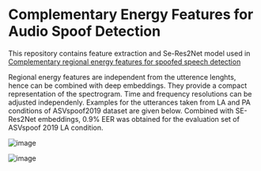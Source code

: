 # Complementary Energy Features for Audio Spoof Detection

This repository contains feature extraction and Se-Res2Net model used in [Complementary regional energy features for spoofed speech detection](https://www.sciencedirect.com/science/article/abs/pii/S0885230823001213)

Regional energy features are independent from the utterence lenghts, hence can be combined with deep embeddings. They provide a compact representation of the spectrogram. Time and frequency resolutions can be adjusted independenly. Examples for the utterances taken from LA and PA conditions of ASVspoof2019 dataset are given below. Combined with SE-Res2Net embeddings, 0.9% EER was obtained for the evaluation set of ASVspoof 2019 LA condition.

![image](https://github.com/gokovac/complementaryfeatures/assets/117350948/56d4be77-8d18-4ffc-bf6e-b8cdcf5684b3)

![image](https://github.com/gokovac/complementaryfeatures/assets/117350948/a0b49646-c3be-4c09-bcf4-ca273e7f90f6)

